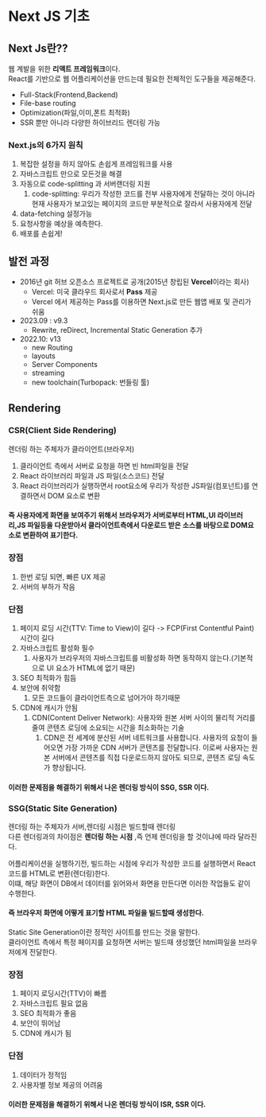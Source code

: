 # Next JS 기초
## Next Js란??
웹 계발을 위한 **리액트 프레임워크**이다.  
React를 기반으로 웹 어플리케이션을 만드는데 필요한 전체적인 도구들을 제공해준다.  
* Full-Stack(Frontend,Backend)
* File-base routing
* Optimization(파일,이미,폰트 최적화)
* SSR 뿐만 아니라 다양한 하이브리드 렌더링 가능
  
### Next.js의 6가지 원칙
1. 복잡한 설정을 하지 않아도 손쉽게 프레임워크를 사용
2. 자바스크립트 만으로 모든것을 해결
3. 자동으로 code-splitting 과 서버랜더링 지원
   1. code-splitting: 우리가 작성한 코드를 전부 사용자에게 전달하는 것이 아니라 현재 사용자가 보고있는 페이지의 코드만 부분적으로 잘라서 사용자에게 전달
4. data-fetching 설정가능
5. 요청사항을 예상을 예측한다.
6. 배포를 손쉽게!

## 발전 과정 
* 2016년 git 허브 오픈소스 프로젝트로 공개(2015년 창립된 **Vercel**이라는 회사)
  * Vercel: 미국 클라우드 회사로서 **Pass** 제공
  * Vercel 에서 제공하는 Pass를 이용하면 Next.js로 만든 웹앱 배포 및 관리가 쉬움
* 2023.09 : v9.3
  * Rewrite, reDirect, Incremental Static Generation 추가
* 2022.10: v13
  * new Routing
  * layouts
  * Server Components
  * streaming
  * new toolchain(Turbopack: 번들링 툴)

## Rendering
### CSR(Client Side Rendering)
렌더링 하는 주체자가 클라이언트(브라우저)  
1. 클라이언트 측에서 서버로 요청을 하면 빈 html파일을 전달
2. React 라이브러리 파일과 JS 파일(소스코드) 전달
3. React 라이브러리가 실행하면서 root요소에 우리가 작성한 JS파일(컴포넌트)를 연결하면서 DOM 요소로 변환
  
#### 즉 사용자에게 화면을 보여주기 위해서 브라우저가 서버로부터 HTML,UI 라이브러리,JS 파일등을 다운받아서 클라이언트측에서 다운로드 받은 소스를 바탕으로 DOM요소로 변환하여 표기한다.  
  
### 장점
1. 한번 로딩 되면, 빠른 UX 제공
2. 서버의 부하가 작음
### 단점
1. 페이지 로딩 시간(TTV: Time to View)이 길다 -> FCP(First Contentful Paint) 시간이 길다
2. 자바스크립트 활성화 필수
   1. 사용자가 브라우저의 자바스크립트를 비활성화 하면 동작하지 않는다.(기본적으로 UI 요소가 HTML에 없기 때문)
3. SEO 최적화가 힘듬
4. 보안에 취약함
   1. 모든 코드들이 클라이언트측으로 넘어가야 하기때문
5. CDN에 캐시가 안됨
   1. CDN(Content Deliver Network): 사용자와 원본 서버 사이의 물리적 거리를 줄여 콘텐츠 로딩에 소요되는 시간을 최소화하는 기술
      1. CDN은 전 세계에 분산된 서버 네트워크를 사용합니다. 사용자의 요청이 들어오면 가장 가까운 CDN 서버가 콘텐츠를 전달합니다. 이로써 사용자는 원본 서버에서 콘텐츠를 직접 다운로드하지 않아도 되므로, 콘텐츠 로딩 속도가 향상됩니다.
  
#### 이러한 문제점을 해결하기 위해서 나온 렌더링 방식이 SSG, SSR 이다.
  
### SSG(Static Site Generation)
렌더링 하는 주체자가 서버,렌더링 시점은 빌드할때 렌더링  
다른 렌더링과의 차이점은 **렌더링 하는 시점** ,즉 언제 렌더링을 할 것이냐에 따라 달라진다.  
  
어플리케이션을 실행하기전, 빌드하는 시점에 우리가 작성한 코드를 실행하면서 React 코드를 HTML로 변환(렌더링)한다.  
이떄, 해당 화면이 DB에서 데이터를 읽어와서 화면을 만든다면 이러한 작업들도 같이 수행한다.  
#### 즉 브라우저 화면에 어떻게 표기할 HTML 파일을 빌드할때 생성한다.   
Static Site Generation이란 정적인 사이트를 만드는 것을 말한다.  
클라이언트 측에서 특정 페이지를 요청하면 서버는 빌드때 생성했던 html파일을 브라우저에게 전달한다.  
  
### 장점
1. 페이지 로딩시간(TTV)이 빠름
2. 자바스크립트 필요 없음
3. SEO 최적화가 좋음
4. 보안이 뛰어남
5. CDN에 캐시가 됨
### 단점
1. 데이터가 정적임
2. 사용자별 정보 제공의 어려움

#### 이러한 문제점을 해결하기 위해서 나온 렌더링 방식이 ISR, SSR 이다.
  


